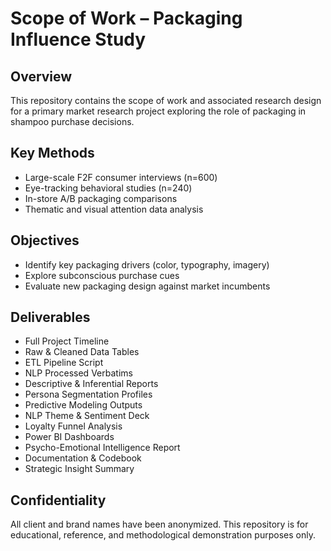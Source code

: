 # Scope of Work – Packaging Influence Study

## Overview
This repository contains the scope of work and associated research design for a primary market research project exploring the role of packaging in shampoo purchase decisions. 

## Key Methods
- Large-scale F2F consumer interviews (n=600)
- Eye-tracking behavioral studies (n=240)
- In-store A/B packaging comparisons
- Thematic and visual attention data analysis

## Objectives
- Identify key packaging drivers (color, typography, imagery)
- Explore subconscious purchase cues
- Evaluate new packaging design against market incumbents

## Deliverables
- Full Project Timeline  
- Raw & Cleaned Data Tables  
- ETL Pipeline Script  
- NLP Processed Verbatims  
- Descriptive & Inferential Reports  
- Persona Segmentation Profiles  
- Predictive Modeling Outputs  
- NLP Theme & Sentiment Deck  
- Loyalty Funnel Analysis  
- Power BI Dashboards  
- Psycho-Emotional Intelligence Report  
- Documentation & Codebook  
- Strategic Insight Summary

## Confidentiality
All client and brand names have been anonymized. This repository is for educational, reference, and methodological demonstration purposes only.

